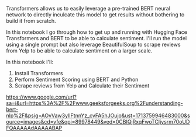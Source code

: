 Transformers allows us to easily leverage a pre-trained BERT neural network to directly inculcate this model to get results without bothering to build it from scratch.

In this notebook I go through how to get up and running with Hugging Face Transformers and BERT to be able to calculate sentiment. I'll run the model using a single prompt but also leverage BeautifulSoup to scrape reviews from Yelp to be able to calculate sentiment on a larger scale. 

In this notebook I'll: 
1. Install Transformers
2. Perform Sentiment Scoring using BERT and Python
3. Scrape reviews from Yelp and Calculate their Sentiment

https://www.google.com/url?sa=i&url=https%3A%2F%2Fwww.geeksforgeeks.org%2Funderstanding-bert-nlp%2F&psig=AOvVaw3ylIFtnnYz_cvFA5hJOujo&ust=1713759946483000&source=images&cd=vfe&opi=89978449&ved=0CBIQjRxqFwoTCIjysrm70oUDFQAAAAAdAAAAABAP